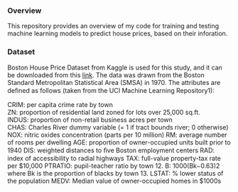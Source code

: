 ### Overview 

This repository provides an overview of my code for training and testing machine learning models to predict house prices, based on their inforation. 

### Dataset
Boston House Price Dataset from Kaggle is used for this study, and it can be downloaded from this [link](https://www.kaggle.com/datasets/vikrishnan/boston-house-prices). 
The data was drawn from the Boston Standard Metropolitan Statistical Area (SMSA) in 1970. The attributes are deﬁned as follows (taken from the UCI Machine Learning Repository1): 

CRIM: per capita crime rate by town <br>
ZN: proportion of residential land zoned for lots over 25,000 sq.ft. <br>
INDUS: proportion of non-retail business acres per town <br>
CHAS: Charles River dummy variable (= 1 if tract bounds river; 0 otherwise) <br>
NOX: nitric oxides concentration (parts per 10 million)
RM: average number of rooms per dwelling
AGE: proportion of owner-occupied units built prior to 1940
DIS: weighted distances to ﬁve Boston employment centers
RAD: index of accessibility to radial highways
TAX: full-value property-tax rate per $10,000
PTRATIO: pupil-teacher ratio by town 12. B: 1000(Bk−0.63)2 where Bk is the proportion of blacks by town 13. LSTAT: % lower status of the population
MEDV: Median value of owner-occupied homes in $1000s
